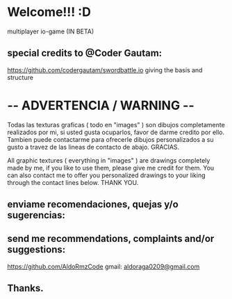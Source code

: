 # Welcome!!! :D
multiplayer io-game (IN BETA)

## special credits to @Coder Gautam:
https://github.com/codergautam/swordbattle.io
giving the basis and structure

# -- ADVERTENCIA / WARNING --
Todas las texturas graficas ( todo en "images" ) son dibujos completamente realizados por mi, si usted gusta ocuparlos, favor de darme credito por ello. Tambien puede contactarme para ofrecerle dibujos personalizados a su gusto a travez de las lineas de contacto de abajo. GRACIAS.

All graphic textures ( everything in "images" ) are drawings completely made by me, if you like to use them, please give me credit for them. You can also contact me to offer you personalized drawings to your liking through  the contact lines below. THANK YOU.

## enviame recomendaciones, quejas y/o sugerencias:
## send me recommendations, complaints and/or suggestions:
https://github.com/AldoRmzCode
gmail: aldoraga0209@gmail.com


## Thanks.
